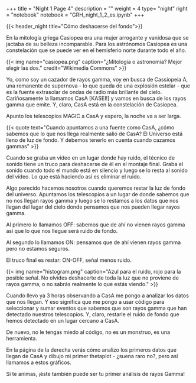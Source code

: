 +++
title = "Night 1 Page 4"
description = ""
weight = 4
type= "night"
right = "notebook"
notebook = "GRH_night_1_2_es.ipynb"
+++

{{< header_night title="Cómo deshacerse del fondo">}}

En la mitología griega Casiopea era una mujer arrogante y vanidosa que se jactaba de su belleza incomparable. Para los astrónomos Casiopea es una constelación que se puede ver en el hemisferio norte durante todo el año.

{{< img name="casiopea.png" caption="¿Mitología o astronomía? Mejor elegir las dos." credit="Wikimedia Commons" >}}

Yo, como soy un cazador de rayos gamma, voy en busca de Cassiopeia A, una remanente de supernova - lo que queda de una explosión estelar - que es la fuente extrasolar de ondas de radio más brillante del cielo. Cariñosamente la llamamos CasA [KASEI!] y vamos en busca de los rayos gamma que emite. Y, claro, CasA está en la constelación de Casiopea.

Apunto los telescopios MAGIC a CasA y espero, la noche va a ser larga.

{{< quote
    text="Cuando apuntamos a una fuente como CasA, ¿cómo sabemos que lo que nos llega realmente salió de CasA? El Universo está lleno de luz de fondo. Y debemos tenerlo en cuenta cuando cazamos gammas" >}}

Cuando se graba un vídeo en un lugar donde hay ruido, el técnico de sonido tiene un truco para deshacerse de él en el montaje final. Graba el sonido cuando todo el mundo está en silencio y luego se lo resta al sonido del vídeo. Lo que está haciendo así es eliminar el ruido.

Algo parecido hacemos nosotros cuando queremos restar la luz de fondo del universo. Apuntamos los telescopios a un lugar de donde sabemos que no nos llegan rayos gamma y luego se lo restamos a los datos que nos llegan del lugar del cielo donde pensamos que nos pueden llegar rayos gamma.

Al primero lo llamamos OFF: sabemos que de ahí no vienen rayos gamma así que lo que nos llegue será ruido de fondo.

Al segundo lo llamamos ON: pensamos que de ahí vienen rayos gamma pero no estamos seguros.

El truco final es restar: ON-OFF, señal menos ruido.

{{< img name="histogram.png" caption="Azul para el ruido, rojo para la posible señal. No olvides deshacerte de toda la luz que no proviene de rayos gamma, o no sabrás realmente lo que estás viendo." >}}

Cuando llevo ya 3 horas observando a CasA me pongo a analizar los datos que nos llegan. Y eso significa que me pongo a usar código para seleccionar y sumar eventos que sabemos que son rayos gamma que han detectado nuestros telescopios. Y, claro, restarle el ruido de fondo que hemos detectado en un lugar cercano a CasA.

De nuevo, no le tengas miedo al código, no es un monstruo, es una herramienta.

En la página de la derecha verás cómo analizo los primeros datos que llegan de CasA y dibujo mi primer thetaplot - ¿suena raro no?, pero así llamamos a estos gráficos.

Si te animas, ¡éste también puede ser tu primer análisis de rayos Gamma!
